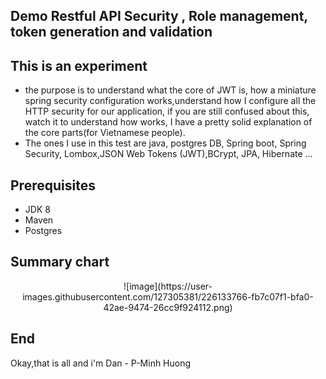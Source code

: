 ## Demo Restful API Security , Role management, token generation and validation

## This is an experiment

- the purpose is to understand what the core of JWT is, how a miniature spring security configuration works,understand how I configure all the HTTP security for our application, if you are still confused about this, watch it to understand how works, I have a pretty solid explanation of the core parts(for Vietnamese people).
- The ones I use in this test are java, postgres DB, Spring boot, Spring Security, Lombox,JSON Web Tokens (JWT),BCrypt, JPA, Hibernate ...
## Prerequisites

- JDK 8
- Maven
- Postgres

## Summary chart
<!--  
- src
     - main
           -* com.DanCreate.loginregisEmail
                 - config 
                            - ApplicationConfigAuxiliary
                            - AuthenticationFilter
                            - SecurityConfiguration
                 - controller
                            - AuthenticationController
                 - model
               -* dtos
                            -- AuthenticateDtos
                            -- RegisterDtos
                            -- TokenType
                            -- User
               - entities
                            -- Role
                            -- Token
                 - reponsitory
                            - TokenRepository
                            - UserRepository
                 - response
                            - AuthTokenResponse
                 - runDemo
                            - testController
                 - service
                            - LogoutService
                            - AuthenticationService
                 - util
                             JwtServiceUtil
     - resources
                 -application.properties
- pom.xml
 -->
 <p align="center">
  ![image](https://user-images.githubusercontent.com/127305381/226133766-fb7c07f1-bfa0-42ae-9474-26cc9f924112.png)
</p>

## End
Okay,that is all and i'm Dan - P-Minh Huong
